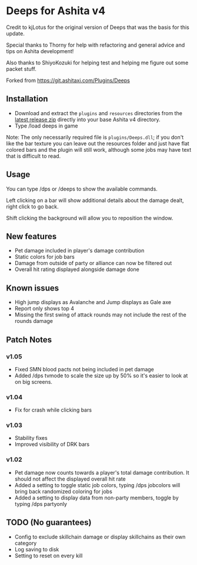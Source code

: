 # Deeps for Ashita v4
Credit to kjLotus for the original version of Deeps that was the basis for this update.

Special thanks to Thorny for help with refactoring and general advice and tips on Ashita development!

Also thanks to ShiyoKozuki for helping test and helping me figure out some packet stuff.

Forked from https://git.ashitaxi.com/Plugins/Deeps

## Installation
- Download and extract the ```plugins``` and ```resources``` directories from the [latest release zip](https://github.com/relliko/Deeps/releases/latest) directly into your base Ashita v4 directory.
- Type /load deeps in game

Note: The only necessarily required file is ```plugins/Deeps.dll```; if you don't like the bar texture you can leave out the resources folder and just have flat colored bars and the plugin will still work, although some jobs may have text that is difficult to read.


## Usage
You can type /dps or /deeps to show the available commands. 

Left clicking on a bar will show additional details about the damage dealt, right click to go back.

Shift clicking the background will allow you to reposition the window.


## New features
- Pet damage included in player's damage contribution
- Static colors for job bars
- Damage from outside of party or alliance can now be filtered out
- Overall hit rating displayed alongside damage done

## Known issues
- High jump displays as Avalanche and Jump displays as Gale axe
- Report only shows top 4
- Missing the first swing of attack rounds may not include the rest of the rounds damage

## Patch Notes

### v1.05
- Fixed SMN blood pacts not being included in pet damage
- Added /dps tvmode to scale the size up by 50% so it's easier to look at on big screens.

### v1.04
- Fix for crash while clicking bars

### v1.03
- Stability fixes
- Improved visibility of DRK bars

### v1.02
- Pet damage now counts towards a player's total damage contribution. It should not affect the displayed overall hit rate
- Added a setting to toggle static job colors, typing /dps jobcolors will bring back randomized coloring for jobs
- Added a setting to display data from non-party members, toggle by typing /dps partyonly

## TODO (No guarantees)
- Config to exclude skillchain damage or display skillchains as their own category
- Log saving to disk
- Setting to reset on every kill
